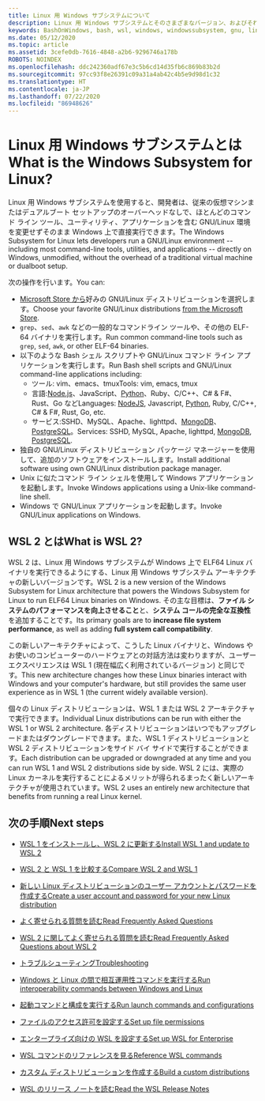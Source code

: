 ```yaml
---
title: Linux 用 Windows サブシステムについて
description: Linux 用 Windows サブシステムとそのさまざまなバージョン、およびそれらの使用方法について説明します。
keywords: BashOnWindows, bash, wsl, windows, windowssubsystem, gnu, linux
ms.date: 05/12/2020
ms.topic: article
ms.assetid: 3cefe0db-7616-4848-a2b6-9296746a178b
ROBOTS: NOINDEX
ms.openlocfilehash: ddc242360adf67e3c5b6cd14d35fb6c869b83b2d
ms.sourcegitcommit: 97cc93f8e26391c09a31a4ab42c4b5e9d98d1c32
ms.translationtype: HT
ms.contentlocale: ja-JP
ms.lasthandoff: 07/22/2020
ms.locfileid: "86948626"
---
```

# <a name="what-is-the-windows-subsystem-for-linux"></a><span data-ttu-id="02258-104">Linux 用 Windows サブシステムとは</span><span class="sxs-lookup"><span data-stu-id="02258-104">What is the Windows Subsystem for Linux?</span></span>

<span data-ttu-id="02258-105">Linux 用 Windows サブシステムを使用すると、開発者は、従来の仮想マシンまたはデュアルブート セットアップのオーバーヘッドなしで、ほとんどのコマンド ライン ツール、ユーティリティ、アプリケーションを含む GNU/Linux 環境を変更せずそのまま Windows 上で直接実行できます。</span><span class="sxs-lookup"><span data-stu-id="02258-105">The Windows Subsystem for Linux lets developers run a GNU/Linux environment -- including most command-line tools, utilities, and applications -- directly on Windows, unmodified, without the overhead of a traditional virtual machine or dualboot setup.</span></span>

<span data-ttu-id="02258-106">次の操作を行います。</span><span class="sxs-lookup"><span data-stu-id="02258-106">You can:</span></span>

* <span data-ttu-id="02258-107">[Microsoft Store から](https://aka.ms/wslstore)好みの GNU/Linux ディストリビューションを選択します。</span><span class="sxs-lookup"><span data-stu-id="02258-107">Choose your favorite GNU/Linux distributions [from the Microsoft Store](https://aka.ms/wslstore).</span></span>
* <span data-ttu-id="02258-108">`grep`、`sed`、`awk` などの一般的なコマンドライン ツールや、その他の ELF-64 バイナリを実行します。</span><span class="sxs-lookup"><span data-stu-id="02258-108">Run common command-line tools such as `grep`, `sed`, `awk`, or other ELF-64 binaries.</span></span>
* <span data-ttu-id="02258-109">以下のような Bash シェル スクリプトや GNU/Linux コマンド ライン アプリケーションを実行します。</span><span class="sxs-lookup"><span data-stu-id="02258-109">Run Bash shell scripts and GNU/Linux command-line applications including:</span></span>  
    * <span data-ttu-id="02258-110">ツール: vim、emacs、tmux</span><span class="sxs-lookup"><span data-stu-id="02258-110">Tools: vim, emacs, tmux</span></span>
    * <span data-ttu-id="02258-111">言語:[Node.js](https://docs.microsoft.com/windows/nodejs/setup-on-wsl2)、JavaScript、[Python](https://docs.microsoft.com/windows/python/web-frameworks)、Ruby、C/C++、C# & F#、Rust、Go など</span><span class="sxs-lookup"><span data-stu-id="02258-111">Languages: [NodeJS](https://docs.microsoft.com/windows/nodejs/setup-on-wsl2), Javascript, [Python](https://docs.microsoft.com/windows/python/web-frameworks), Ruby, C/C++, C# & F#, Rust, Go, etc.</span></span>
    * <span data-ttu-id="02258-112">サービス:SSHD、MySQL、Apache、lighttpd、[MongoDB](https://docs.microsoft.com/windows/nodejs/databases)、[PostgreSQL](https://docs.microsoft.com/windows/python/databases)。</span><span class="sxs-lookup"><span data-stu-id="02258-112">Services: SSHD, MySQL, Apache, lighttpd, [MongoDB](https://docs.microsoft.com/windows/nodejs/databases), [PostgreSQL](https://docs.microsoft.com/windows/python/databases).</span></span>
* <span data-ttu-id="02258-113">独自の GNU/Linux ディストリビューション パッケージ マネージャーを使用して、追加のソフトウェアをインストールします。</span><span class="sxs-lookup"><span data-stu-id="02258-113">Install additional software using own GNU/Linux distribution package manager.</span></span>
* <span data-ttu-id="02258-114">Unix に似たコマンド ライン シェルを使用して Windows アプリケーションを起動します。</span><span class="sxs-lookup"><span data-stu-id="02258-114">Invoke Windows applications using a Unix-like command-line shell.</span></span>
* <span data-ttu-id="02258-115">Windows で GNU/Linux アプリケーションを起動します。</span><span class="sxs-lookup"><span data-stu-id="02258-115">Invoke GNU/Linux applications on Windows.</span></span>

## <a name="what-is-wsl-2"></a><span data-ttu-id="02258-116">WSL 2 とは</span><span class="sxs-lookup"><span data-stu-id="02258-116">What is WSL 2?</span></span>

<span data-ttu-id="02258-117">WSL 2 は、Linux 用 Windows サブシステムが Windows 上で ELF64 Linux バイナリを実行できるようにする、Linux 用 Windows サブシステム アーキテクチャの新しいバージョンです。</span><span class="sxs-lookup"><span data-stu-id="02258-117">WSL 2 is a new version of the Windows Subsystem for Linux architecture that powers the Windows Subsystem for Linux to run ELF64 Linux binaries on Windows.</span></span> <span data-ttu-id="02258-118">その主な目標は、**ファイル システムのパフォーマンスを向上させること**と、**システム コールの完全な互換性**を追加することです。</span><span class="sxs-lookup"><span data-stu-id="02258-118">Its primary goals are to **increase file system performance**, as well as adding **full system call compatibility**.</span></span>

<span data-ttu-id="02258-119">この新しいアーキテクチャによって、こうした Linux バイナリと、Windows やお使いのコンピューターのハードウェアとの対話方法は変わりますが、ユーザー エクスペリエンスは WSL 1 (現在幅広く利用されているバージョン) と同じです。</span><span class="sxs-lookup"><span data-stu-id="02258-119">This new architecture changes how these Linux binaries interact with Windows and your computer's hardware, but still provides the same user experience as in WSL 1 (the current widely available version).</span></span>

<span data-ttu-id="02258-120">個々の Linux ディストリビューションは、WSL 1 または WSL 2 アーキテクチャで実行できます。</span><span class="sxs-lookup"><span data-stu-id="02258-120">Individual Linux distributions can be run with either the WSL 1 or WSL 2 architecture.</span></span> <span data-ttu-id="02258-121">各ディストリビューションはいつでもアップグレードまたはダウングレードできます。また、WSL 1 ディストリビューションと WSL 2 ディストリビューションをサイド バイ サイドで実行することができます。</span><span class="sxs-lookup"><span data-stu-id="02258-121">Each distribution can be upgraded or downgraded at any time and you can run WSL 1 and WSL 2 distributions side by side.</span></span> <span data-ttu-id="02258-122">WSL 2 には、実際の Linux カーネルを実行することによるメリットが得られるまったく新しいアーキテクチャが使用されています。</span><span class="sxs-lookup"><span data-stu-id="02258-122">WSL 2 uses an entirely new architecture that benefits from running a real Linux kernel.</span></span>

## <a name="next-steps"></a><span data-ttu-id="02258-123">次の手順</span><span class="sxs-lookup"><span data-stu-id="02258-123">Next steps</span></span>

* [<span data-ttu-id="02258-124">WSL 1 をインストールし、WSL 2 に更新する</span><span class="sxs-lookup"><span data-stu-id="02258-124">Install WSL 1 and update to WSL 2</span></span>](./install-win10.md)

* [<span data-ttu-id="02258-125">WSL 2 と WSL 1 を比較する</span><span class="sxs-lookup"><span data-stu-id="02258-125">Compare WSL 2 and WSL 1</span></span>](./compare-versions.md)

* [<span data-ttu-id="02258-126">新しい Linux ディストリビューションのユーザー アカウントとパスワードを作成する</span><span class="sxs-lookup"><span data-stu-id="02258-126">Create a user account and password for your new Linux distribution</span></span>](./user-support.md)

* [<span data-ttu-id="02258-127">よく寄せられる質問を読む</span><span class="sxs-lookup"><span data-stu-id="02258-127">Read Frequently Asked Questions</span></span>](./faq.md)

* [<span data-ttu-id="02258-128">WSL 2 に関してよく寄せられる質問を読む</span><span class="sxs-lookup"><span data-stu-id="02258-128">Read Frequently Asked Questions about WSL 2</span></span>](./wsl2-faq.md)

* [<span data-ttu-id="02258-129">トラブルシューティング</span><span class="sxs-lookup"><span data-stu-id="02258-129">Troubleshooting</span></span>](./troubleshooting.md)

* [<span data-ttu-id="02258-130">Windows と Linux の間で相互運用性コマンドを実行する</span><span class="sxs-lookup"><span data-stu-id="02258-130">Run interoperability commands between Windows and Linux</span></span>](./interop.md)

* [<span data-ttu-id="02258-131">起動コマンドと構成を実行する</span><span class="sxs-lookup"><span data-stu-id="02258-131">Run launch commands and configurations</span></span>](./wsl-config.md)

* [<span data-ttu-id="02258-132">ファイルのアクセス許可を設定する</span><span class="sxs-lookup"><span data-stu-id="02258-132">Set up file permissions</span></span>](./file-permissions.md)

* [<span data-ttu-id="02258-133">エンタープライズ向けの WSL を設定する</span><span class="sxs-lookup"><span data-stu-id="02258-133">Set up WSL for Enterprise</span></span>](./enterprise.md)

* [<span data-ttu-id="02258-134">WSL コマンドのリファレンスを見る</span><span class="sxs-lookup"><span data-stu-id="02258-134">Reference WSL commands</span></span>](./reference.md)

* [<span data-ttu-id="02258-135">カスタム ディストリビューションを作成する</span><span class="sxs-lookup"><span data-stu-id="02258-135">Build a custom distributions</span></span>](./build-custom-distro.md)

* [<span data-ttu-id="02258-136">WSL のリリース ノートを読む</span><span class="sxs-lookup"><span data-stu-id="02258-136">Read the WSL Release Notes</span></span>](./release-notes.md)
